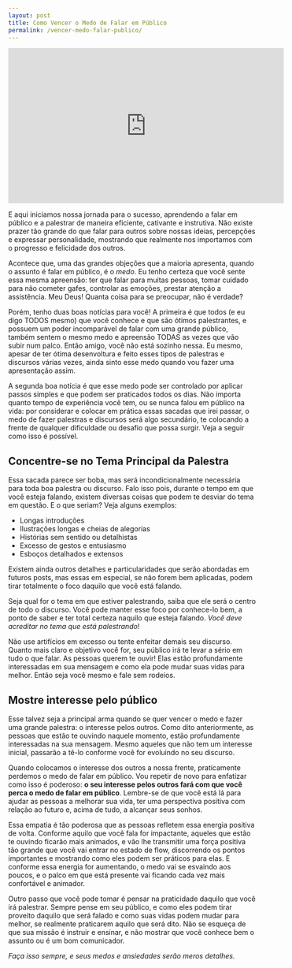 ```yaml
---
layout: post
title: Como Vencer o Medo de Falar em Público
permalink: /vencer-medo-falar-publico/
---
```


<iframe class="video" width="560" height="315" src="https://www.youtube.com/embed/MQ5rzmM15No" frameborder="0" allowfullscreen></iframe>
<br>

E aqui iniciamos nossa jornada para o sucesso, aprendendo a falar em público e a palestrar de maneira eficiente, cativante e instrutiva. Não existe prazer tão grande do que falar para outros sobre nossas ideias, percepções e expressar personalidade, mostrando que realmente nos importamos com o progresso e felicidade dos outros.

Acontece que, uma das grandes objeções que a maioria apresenta, quando o assunto é falar em público, é o *medo*. Eu tenho certeza que você sente essa mesma apreensão: ter que falar para muitas pessoas, tomar cuidado para não cometer gafes, controlar as emoções, prestar atenção a assistência. Meu Deus! Quanta coisa para se preocupar, não é verdade?

Porém, tenho duas boas notícias para você! A primeira é que todos (e eu digo TODOS mesmo) que você conhece e que são ótimos palestrantes, e possuem um poder incomparável de falar com uma grande público, também sentem o mesmo medo e apreensão TODAS as vezes que vão subir num palco. Então amigo, você não está sozinho nessa. Eu mesmo, apesar de ter ótima desenvoltura e feito esses tipos de palestras e discursos várias vezes, ainda sinto esse medo quando vou fazer uma apresentação assim.

A segunda boa notícia é que esse medo pode ser controlado por aplicar passos simples e que podem ser praticados todos os dias. Não importa quanto tempo de experiência você tem, ou se nunca falou em público na vida: por considerar e colocar em prática essas sacadas que irei passar, o medo de fazer palestras e discursos será algo secundário, te colocando a frente de qualquer dificuldade ou desafio que possa surgir. Veja a seguir como isso é possível.


Concentre-se no Tema Principal da Palestra
------------------------------------------

Essa sacada parece ser boba, mas será incondicionalmente necessária para toda boa palestra ou discurso. Falo isso pois, durante o tempo em que você esteja falando, existem diversas coisas que podem te desviar do tema em questão. E o que seriam? Veja alguns exemplos:

  * Longas introduções
  * Ilustrações longas e cheias de alegorias
  * Histórias sem sentido ou detalhistas
  * Excesso de gestos e entusiasmo
  * Esboços detalhados e extensos

Existem ainda outros detalhes e particularidades que serão abordadas em futuros posts, mas essas em especial, se não forem bem aplicadas, podem tirar totalmente o foco daquilo que você está falando.

Seja qual for o tema em que estiver palestrando, saiba que ele será o centro de todo o discurso. Você pode manter esse foco por conhece-lo bem, a ponto de saber e ter total certeza naquilo que esteja falando. *Você deve acreditar no tema que está palestrando*!

Não use artifícios em excesso ou tente enfeitar demais seu discurso. Quanto mais claro e objetivo você for, seu público irá te levar a sério em tudo o que falar. As pessoas querem te ouvir! Elas estão profundamente interessadas em sua mensagem e como ela pode mudar suas vidas para melhor. Então seja você mesmo e fale sem rodeios.

Mostre interesse pelo público
-----------------------------

Esse talvez seja a principal arma quando se quer vencer o medo e fazer uma grande palestra: o interesse pelos outros. Como dito anteriormente, as pessoas que estão te ouvindo naquele momento, estão profundamente interessadas na sua mensagem. Mesmo aqueles que não tem um interesse inicial, passarão a tê-lo conforme você for evoluindo no seu discurso.

Quando colocamos o interesse dos outros a nossa frente, praticamente perdemos o medo de falar em público. Vou repetir de novo para enfatizar como isso é poderoso: **o seu interesse pelos outros fará com que você perca o medo de falar em público**. Lembre-se de que você está lá para ajudar as pessoas a melhorar sua vida, ter uma perspectiva positiva com relação ao futuro e, acima de tudo, a alcançar seus sonhos.

Essa empatia é tão poderosa que as pessoas refletem essa energia positiva de volta. Conforme aquilo que você fala for impactante, aqueles que estão te ouvindo ficarão mais animados, e vão lhe transmitir uma força positiva tão grande que você vai entrar no estado de flow, discorrendo os pontos importantes e mostrando como eles podem ser práticos para elas. E conforme essa energia for aumentando, o medo vai se esvaindo aos poucos, e o palco em que está presente vai ficando cada vez mais confortável e animador.

Outro passo que você pode tomar é pensar na praticidade daquilo que você irá palestrar. Sempre pense em seu público, e como eles podem tirar proveito daquilo que será falado e como suas vidas podem mudar para melhor, se realmente praticarem aquilo que será dito. Não se esqueça de que sua missão é instruir e ensinar, e não mostrar que você conhece bem o assunto ou é um bom comunicador.

*Faça isso sempre, e seus medos e ansiedades serão meros detalhes.*
